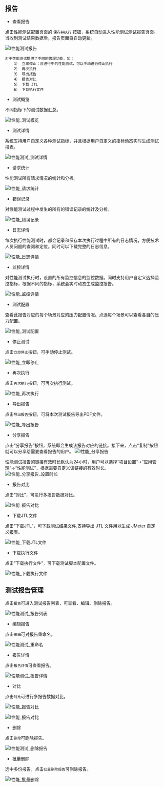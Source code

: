## 报告

- 查看报告

点击性能测试配置页面的 `保存并执行` 按钮，系统自动进入性能测试测试报告页面。当收到测试结果数据后，报告页面将自动更新。


![!性能测试报告](../../img/performance/性能测试_报告.png)


	对于性能测试提供了不同的管理功能，如：
		1） 立即停止：对进行中的性能测试，可以手动进行停止执行
		2） 再次执行
		3） 导出报告
		4） 报告对比
		5） 下载 JTL
		6） 下载执行文件


- 测试概览 

不同指标下的测试数据汇总。

![!性能_测试概览](../../img/performance/性能_测试概览.png)

- 测试详情 

系统支持用户自定义各种测试指标，并且根据用户自定义的指标动态实时生成测试报表。

![!性能测试_测试详情](../../img/performance/性能测试_测试详情.png)

- 请求统计 

性能测试所有请求情况的统计和分析。

![!性能_请求统计](../../img/performance/性能_请求统计.png)

- 错误记录 

对性能测试过程中发生的所有的错误记录的统计及分析。

![!性能_错误记录](../../img/performance/性能_错误记录.png)

- 日志详情 

每次执行性能测试时，都会记录和保存本次执行过程中所有的日志情况，方便技术人员问题的查阅和定位。同时可以下载完整的日志信息。

![!性能_日志详情](../../img/performance/性能_日志详情.png)


- 监控详情 

对性能测试执行时，设置的所有监控信息的监控数据。同时支持用户自定义选择监控指标，根据不同的指标，系统会实时动态生成监控报告。

![!性能_监控详情](../../img/performance/性能_监控详情.png)

- 测试配置 

查看此报告对应的每个场景对应的压力配置情况。点选每个场景可以查看各自的压力配置。

![!性能_测试配置](../../img/performance/性能_测试配置.png)

- 停止测试 

点击`立即停止`按钮，可手动停止测试。

![!性能_立即停止](../../img/performance/性能_立即停止.png)

- 再次执行 

点击`再次执行`按钮，可再次执行测试。

![!性能_再次执行](../../img/performance/性能_再次执行.png)

- 导出报告 

点击`导出报告`按钮，可将本次测试报告导出PDF文件。

![!性能_导出报告](../../img/performance/性能_导出报告.png)

- 分享报告

点击“分享报告”按钮，系统即会生成该报告对应的链接。接下来，点击“复制”按钮就可以分享给需要查看报告的用户。
![!性能_分享报告](../../img/performance/性能_分享报告.png)

性能测试报告的链接有效时长默认为24小时，用户可以选择“项目设置”→“应用管理”→“性能测试”，根据需要自定义该链接的有效时长。
![!性能_分享报告_设置时长](../../img/performance/性能_分享报告_设置时长.png)


- 报告对比 

点击“对比”，可进行多报告数据对比。

![!性能_报告对比](../../img/performance/性能_报告对比.png)

- 下载JTL文件 

点击“下载JTL”，可下载测试结果文件,支持导出 JTL 文件用以生成 JMeter 自定义报表。

![!性能_下载JTL文件](../../img/performance/性能_下载JTL文件.png)

- 下载执行文件 

点击“下载执行文件”，可下载测试脚本配置文件。

![!性能_下载执行文件](../../img/performance/性能_下载执行文件.png)

##  测试报告管理

点击`报告`可进入测试报告列表，可查看、编辑、删除报告。

![!性能测试_报告列表](../../img/performance/性能测试_报告列表.png)

- 编辑报告

点击`编辑`可对报告重命名。

![!性能测试_重命名](../../img/performance/性能测试_重命名.png)

- 报告详情

点击`报告详情`可查看报告。 

![!性能测试_报告详情](../../img/performance/性能测试_报告详情.png)

- 对比

点击`对比`可进行多报告数据对比。

![!性能_报告对比](../../img/performance/性能_报告对比.png)

![!性能_报告对比](../../img/performance/性能_报告对比2.png)

- 删除

点击`删除`可删除报告。

![!性能测试_删除报告](../../img/performance/性能测试_删除报告.png)

- 批量删除

选中多份报告，点击`批量删除报告`可删除报告。

![!性能_批量删除](../../img/performance/性能_批量删除.png)